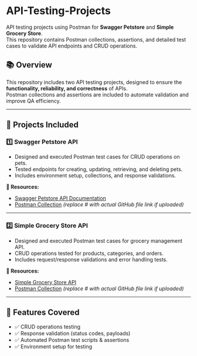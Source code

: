 # API-Testing-Projects
API testing projects using Postman for **Swagger Petstore** and **Simple Grocery Store**.  
This repository contains Postman collections, assertions, and detailed test cases to validate API endpoints and CRUD operations.

## 📚 Overview
This repository includes two API testing projects, designed to ensure the **functionality, reliability, and correctness** of APIs.  
Postman collections and assertions are included to automate validation and improve QA efficiency.

---

## 🔧 Projects Included

### 1️⃣ Swagger Petstore API
- Designed and executed Postman test cases for CRUD operations on pets.  
- Tested endpoints for creating, updating, retrieving, and deleting pets.  
- Includes environment setup, collections, and response validations.

**🔗 Resources:**  
- [Swagger Petstore API Documentation](https://petstore.swagger.io/#/pet)  
- [Postman Collection](#) *(replace # with actual GitHub file link if uploaded)*  

---

### 2️⃣ Simple Grocery Store API
- Designed and executed Postman test cases for grocery management API.  
- CRUD operations tested for products, categories, and orders.  
- Includes request/response validations and error handling tests.

**🔗 Resources:**  
- [Simple Grocery Store API](https://simple-grocery-store-api.click)  
- [Postman Collection](#) *(replace # with actual GitHub file link if uploaded)*  

---

## 🚀 Features Covered
- ✅ CRUD operations testing  
- ✅ Response validation (status codes, payloads)  
- ✅ Automated Postman test scripts & assertions  
- ✅ Environment setup for testing  

